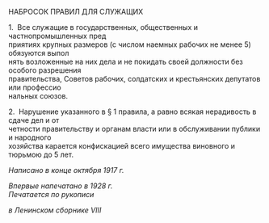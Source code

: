 НАБРОСОК ПРАВИЛ ДЛЯ СЛУЖАЩИХ

1.  Все служащие в государственных, общественных и частнопромышленных пред­  
приятиях крупных размеров (с числом наемных рабочих не менее 5) обязуются выпол­  
нять возложенные на них дела и не покидать своей должности без особого разрешения  
правительства, Советов рабочих, солдатских и крестьянских депутатов или профессио­  
нальных союзов.

2.  Нарушение указанного в § 1 правила, а равно всякая нерадивость в сдаче дел и от­  
четности правительству и органам власти или в обслуживании публики и народного  
хозяйства карается конфискацией всего имущества виновного и тюрьмою до 5 лет.

_Написано в конце октября 1917 г._

_Впервые напечатано в 1928 г.                                                              Печатается по рукописи_

_в Ленинском сборнике_ _VIII_